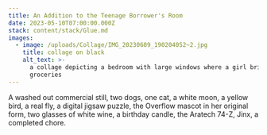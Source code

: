 ```yaml
---
title: An Addition to the Teenage Borrower's Room
date: 2023-05-10T07:00:00.000Z
stack: content/stack/Glue.md
images:
  - image: /uploads/Collage/IMG_20230609_190204052~2.jpg
    title: collage on black
    alt_text: >-
      a collage depicting a bedroom with large windows where a girl brings home
      groceries
---
```


A washed out commercial still, two dogs, one cat, a white moon, a yellow bird, a real fly, a digital jigsaw puzzle, the Overflow mascot in her original form, two glasses of white wine, a birthday candle, the Aratech 74-Z, Jinx, a completed chore.
